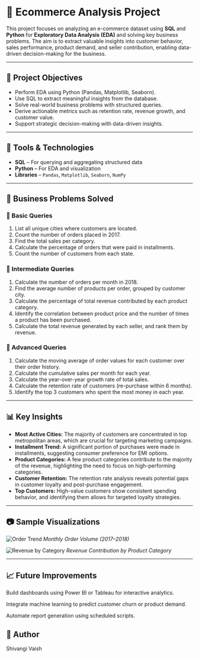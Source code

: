 # 🛒 Ecommerce Analysis Project

This project focuses on analyzing an e-commerce dataset using **SQL** and **Python** for **Exploratory Data Analysis (EDA)** and solving key business problems. The aim is to extract valuable insights into customer behavior, sales performance, product demand, and seller contribution, enabling data-driven decision-making for the business.

---

## 📌 Project Objectives

- Perform EDA using Python (Pandas, Matplotlib, Seaborn).
- Use SQL to extract meaningful insights from the database.
- Solve real-world business problems with structured queries.
- Derive actionable metrics such as retention rate, revenue growth, and customer value.
- Support strategic decision-making with data-driven insights.

---

## 🧰 Tools & Technologies

- **SQL** – For querying and aggregating structured data
- **Python** – For EDA and visualization
- **Libraries** – `Pandas`, `Matplotlib`, `Seaborn`, `NumPy`

---

## 🧠 Business Problems Solved

### 🔹 Basic Queries
1. List all unique cities where customers are located.
2. Count the number of orders placed in 2017.
3. Find the total sales per category.
4. Calculate the percentage of orders that were paid in installments.
5. Count the number of customers from each state.

### 🔸 Intermediate Queries
1. Calculate the number of orders per month in 2018.
2. Find the average number of products per order, grouped by customer city.
3. Calculate the percentage of total revenue contributed by each product category.
4. Identify the correlation between product price and the number of times a product has been purchased.
5. Calculate the total revenue generated by each seller, and rank them by revenue.

### 🔺 Advanced Queries
1. Calculate the moving average of order values for each customer over their order history.
2. Calculate the cumulative sales per month for each year.
3. Calculate the year-over-year growth rate of total sales.
4. Calculate the retention rate of customers (re-purchase within 6 months).
5. Identify the top 3 customers who spent the most money in each year.

---

## 📊 Key Insights

- **Most Active Cities:** The majority of customers are concentrated in top metropolitan areas, which are crucial for targeting marketing campaigns.
- **Installment Trend:** A significant portion of purchases were made in installments, suggesting consumer preference for EMI options.
- **Product Categories:** A few product categories contribute to the majority of the revenue, highlighting the need to focus on high-performing categories.
- **Customer Retention:** The retention rate analysis reveals potential gaps in customer loyalty and post-purchase engagement.
- **Top Customers:** High-value customers show consistent spending behavior, and identifying them allows for targeted loyalty strategies.

---

## 📷 Sample Visualizations

![Order Trend](images/monthly_orders.png)
*Monthly Order Volume (2017–2018)*

![Revenue by Category](images/revenue_by_category.png)
*Revenue Contribution by Product Category*

---

## 📈 Future Improvements
Build dashboards using Power BI or Tableau for interactive analytics.

Integrate machine learning to predict customer churn or product demand.

Automate report generation using scheduled scripts.

## 👤 Author
Shivangi Vaish


